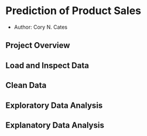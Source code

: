 # Prediction of Product Sales
  - Author: Cory N. Cates
## Project Overview
## Load and Inspect Data
## Clean Data
## Exploratory Data Analysis
## Explanatory Data Analysis
